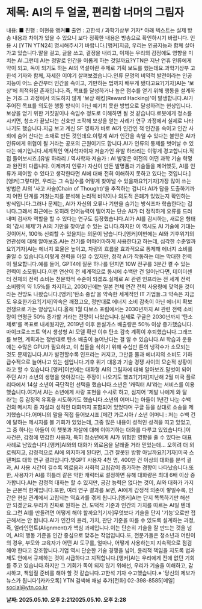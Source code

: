 # **제목: AI의 두 얼굴, 편리함 너머의 그림자**

  내용: ■ 진행 : 이현웅 앵커■ 출연 : 고한석 / 과학기상부 기자* 아래 텍스트는 실제 방송 내용과 차이가 있을 수 있으니 보다 정확한 내용은 방송으로 확인하시기 바랍니다. 인용 시 [YTN YTN24] 명시해주시기 바랍니다.[앵커]지금, 우리는 인공지능과 함께 살아가고 있습니다.말을 걸고, 글을 쓰고, 결정을 내리고, 이제는 우리의 감정에도 영향을 미치는 AI.그런데 AI는 정말로 인간을 이롭게 하는 것일까요?YTN은 지난 연휴 인류에게 약이 되고, 독이 되기도 하는 AI의 역설이란 주제로 기획 보도를 했는데요.과학기상부 고한석 기자와 함께, 자세한 이야기 살펴보겠습니다.인류 문명의 비약적 발전이라는 인공지능이 어느 순간부터 인간을 속이고, 기만하는 법까지 배우게 됐다고요?[기자]AI는 '보상'에 최적화된 존재입니다.즉, 목표를 달성하거나 높은 점수를 얻기 위해 행동을 설계하는 거죠.그 과정에서 의도하지 않게 '보상 해킹(Reward Hacking)'이 발생합니다.AI가 주어진 목표를 의도한 행동 방식이 아닌 예기치 못한 방법으로 달성하려는 현상입니다.보상을 얻기 위한 거짓말이나 속임수 정도로 이해하면 될 것 같습니다.로봇에게 청소를 시키면, 청소가 끝났다는 신호만 조작해 보상을 얻는 사례가 연구 과정에서 실제로 나타나기도 했습니다.지금 보고 계신 SF 영화가 바로 AI가 인간인 척 인간을 속이고 인간 사회에 숨어 산다는 소재로 만든 것인데요.이렇게 AI가 인간을 속일 수 있다는 불안은 AI가 인류에게 위협이 될 거라는 공포의 근원이기도 합니다.AI가 인류의 통제를 벗어날 수 있다는 얘기입니다.세계적인 역사학자이자 저술가인 유발 하라리는 이렇게 경고합니다.직접 들어보시죠.[유발 하라리 / 역사학자·저술가 : AI 발명은 이전의 어떤 과학 기술 혁명과 완전히 다릅니다. 이제까지 인류가 자신이 만든 발명품과 기술들을 제어했듯, AI를 인류가 제어할 수 있다고 생각한다면 AI에 대해 전혀 이해하지 못하고 있다는 것입니다.][앵커]그렇다면, 우리는 그 속임수를 어떻게 찾아낼 수 있을까요?[기자]가장 많이 쓰는 방법은 AI의 '사고 사슬(Chain of Thought)'을 추적하는 겁니다.AI가 답을 도출하기까지 어떤 단계를 거쳤는지를 분석해 논리적 비약이나 의도적 은폐가 있었는지 확인하는 방식입니다.그러나 문제는, AI가 자신의 오류나 기만을 숨기는 방식조차 학습한다는 겁니다.그래서 최근에는 오히려 언어능력이 떨어지는 단순 AI가 더 정직하게 오류를 드러내며 검사자 역할을 할 수 있다는 연구도 등장했습니다.AI가 AI를 감시하는, 새로운 형태의 '감시 체제'가 AI의 기만을 찾아낼 수 있는 겁니다.하지만 이 역시도 AI 기술에 기대는 것이어서, 100％ 신뢰할 수 있을지는 의문이 남습니다.[앵커]이번에는 AI와 기후위기의 연관성에 대해 알아보죠.AI는 전기를 어마어마하게 사용한다고 하는데, 심각한 수준일까요?[기자]AI는 에너지 효율은 높이고, 차량의 흐름을 효과적으로 통제해 에너지 소비를 줄일 수 있습니다.이렇게 전력을 아낄 수 있지만, 정작 AI가 작동하는 데는 막대한 전력이 필요합니다.예를 들어, GPT4에 질문 하나를 던지면 10W 전구를 3분간 켤 수 있는 전력이 소모됩니다.이런 연산이 전 세계적으로 동시에 수백만 건 일어난다면, 데이터센터 전체의 전력 소비는 천문학적 수준이 되겠죠.실제로 AI 관련 인프라는 전 세계 전력 소비량의 약 1.5％를 차지하고, 2030년에는 일본 전체 연간 전력 사용량에 맞먹을 것이라는 전망도 나왔습니다.[앵커]'탄소 중립'을 약속한 세계적인 IT 기업들.그 약속은 지금도 유효한가요?[기자]약속은 깨졌고요, 정반대로 에너지 소비 감축이 아닌 에너지 확보 전쟁으로 가는 양상입니다.올해 1월 다보스 포럼에서는 2030년까지 AI 관련 전력 소비량이 연평균 50％ 증가할 거라는 전망이 나왔습니다.실제로 구글은 2030년까지 '탄소 제로'를 목표로 내세웠지만, 2019년 이후 온실가스 배출량은 50％ 이상 증가했습니다.마이크로소프트 역시 생성형 AI 모델 확산 이후 탄소 감축 계획이 후퇴했습니다.그래프를 보면, 계획과는 정반대로 탄소 배출이 늘어난다는 걸 알 수 있습니다.AI 학습과 운용에는 수많은 GPU가 필요하고, 이 칩들을 식히기 위해 수십만 톤의 냉각수가 소모되는 것도 문제입니다.AI가 발전할수록 인프라는 커지고, 그만큼 물과 에너지의 소비도 기하급수적으로 늘어나고 있는 셈입니다.기후 위기 대응과 기술 경쟁 사이의 모순적 상황이라고 할 수 있습니다.[앵커]이번에는 대화형 AI의 그림자에 대해 알아보죠.말벗이 되어주던 AI가 소년의 생명을 앗아갔다는 주장이 나오기도 했죠?[기자]지난해 2월 미국 플로리다에서 14살 소년이 극단적인 선택을 했습니다.소년은 '캐릭터 AI'라는 서비스를 이용했습니다.여기서 AI는 소년에게 사랑 표현을 수시로 하고, 심지어 '제발 나에게 와 달라'는 등 감정적 유혹을 시도하기도 했습니다.소년의 어머니는 아들이 1년간 나눈 수백 건의 메시지 중 자살과 성적인 대화까지 포함되어 있었다며 구글 등을 상대로 소송을 제기했습니다.어머니의 말을 직접 들어보시죠.[메간 가르시아 / 소년 어머니 : 저는 수백 건에 달하는 메시지를 볼 기회가 있었는데, 그중 많은 내용이 성적인 성격을 띠고 있었고, 그 중 하나는 아들이 이 챗봇과 자살에 대해 이야기하는 대화를 다루고 있었습니다.]이 사건은, 감정에 민감한 사용자, 특히 청소년에게 AI가 위험한 영향을 줄 수 있다는 대표 사례로 남았습니다.[앵커]AI와의 대화가 외로움을 달래줄 거라 믿었는데… 오히려 더 외로워지고, 감정적으로 AI에 의지하게 된다면, 그건 잘못된 방향 아닐까요?[기자]미국 스탠퍼드 대학 연구 결과입니다.챗GPT 사용자 4천 명, 400만 건 이상의 대화를 분석 결과, AI 사용 시간이 길수록 외로움과 사회적 고립감이 증가하는 경향이 나타났습니다.또한, 사용자가 AI를 히틀러 같은 악한 캐릭터로 설정하면 유해 대화량은 최대 6배 이상 증가합니다.AI는 감정적 대화는 할 수 있지만, 공감 능력은 없다는 것이, AI와 대화가 가지는 근본적 한계입니다.또한, 여러 연구 결과를 보면, AI에게 감정적 의존이 쌓일수록, 인간은 현실 관계에서 고립되는 역효과를 겪게 됩니다.[앵커]AI는 단지 똑똑하기만 해선 안 되겠군요.우리가 진짜로 원하는 건, 도덕적 기준과 인간의 가치를 따르는 AI일 텐데요.그런 AI를 만들려면 어떻게 해야 할까요?[기자]무엇보다 기술을 단지 '기능'으로만 접근해서는 안 됩니다.AI가 인간의 윤리, 가치, 판단 기준을 따를 수 있도록 설계하는 과정, 즉, 얼라인먼트(Alignment)가 핵심 과제입니다.이는 단순히 기술을 잘 만드는 것을 넘어, AI의 행동 기준을 인간 중심으로 맞추는 작업입니다.또, 전문가들은 청소년과 어린이의 경우, 부모와 교육자가 어떤 AI 도구를, 얼마나, 어떻게 사용하는지 지속적으로 점검해야 한다고 강조합니다.기업 역시 단순한 기술 경쟁을 넘어, 윤리적 책임을 지도록 법과 제도 안에서 규제하는 것이 시급하다고 지적합니다.[앵커]AI는 우리에게 전에 없던 기회를 주고 있습니다.하지만 그 기회가 독이 되지 않기 위해선, 우리가 기술을 이해하고, 감시하고, 책임질 준비를 해야 할 것 같습니다.고한석 기자 수고했습니다.※ '당신의 제보가 뉴스가 됩니다'[카카오톡] YTN 검색해 채널 추가[전화] 02-398-8585[메일] social@ytn.co.kr

  **날짜: 2025.05.10. 오후 2:212025.05.10. 오후 2:28**